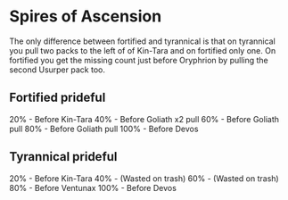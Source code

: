 # Spires of Ascension

The only difference between fortified and tyrannical is that on tyrannical you pull two packs to the left of of Kin-Tara and on fortified only one. On fortified you get the missing count just before Oryphrion by pulling the second Usurper pack too.

## Fortified prideful

20% - Before Kin-Tara
40% - Before Goliath x2 pull
60% - Before Goliath pull
80% - Before Goliath pull
100% - Before Devos

## Tyrannical prideful

20% - Before Kin-Tara
40% - (Wasted on trash)
60% - (Wasted on trash)
80% - Before Ventunax
100% - Before Devos